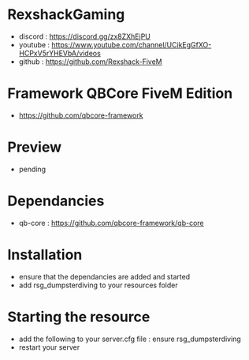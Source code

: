 # RexshackGaming
- discord : https://discord.gg/zx8ZXhEjPU
- youtube : https://www.youtube.com/channel/UCikEgGfXO-HCPxV5rYHEVbA/videos
- github : https://github.com/Rexshack-FiveM

# Framework QBCore FiveM Edition
- https://github.com/qbcore-framework

# Preview
- pending

# Dependancies
- qb-core : https://github.com/qbcore-framework/qb-core

# Installation
- ensure that the dependancies are added and started
- add rsg_dumpsterdiving to your resources folder

# Starting the resource
- add the following to your server.cfg file : ensure rsg_dumpsterdiving
- restart your server